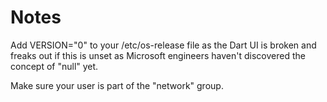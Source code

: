 # Notes

Add VERSION="0" to your /etc/os-release file as the Dart UI is broken and freaks out if this is unset as Microsoft engineers haven't discovered the concept of "null" yet.

Make sure your user is part of the "network" group.
